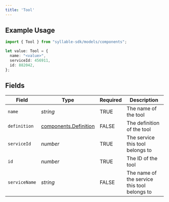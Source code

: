 ```yaml
---
title: 'Tool'
---
```


## Example Usage

```typescript
import { Tool } from "syllable-sdk/models/components";

let value: Tool = {
  name: "<value>",
  serviceId: 456911,
  id: 882042,
};
```

## Fields

| Field                                                          | Type                                                           | Required                                                       | Description                                                    |
| -------------------------------------------------------------- | -------------------------------------------------------------- | -------------------------------------------------------------- | -------------------------------------------------------------- |
| `name`                                                         | *string*                                                       | TRUE                                             | The name of the tool                                           |
| `definition`                                                   | [components.Definition](/sdk-docs/models/components/definition) | FALSE                                             | The definition of the tool                                     |
| `serviceId`                                                    | *number*                                                       | TRUE                                             | The service this tool belongs to                               |
| `id`                                                           | *number*                                                       | TRUE                                             | The ID of the tool                                             |
| `serviceName`                                                  | *string*                                                       | FALSE                                             | The name of the service this tool belongs to                   |